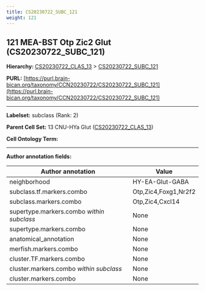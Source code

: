 ```yaml
---
title: CS20230722_SUBC_121
weight: 121
---
```

## 121 MEA-BST Otp Zic2 Glut (CS20230722_SUBC_121)
<b>Hierarchy: </b>
[CS20230722_CLAS_13](../CS20230722_CLAS_13) >
[CS20230722_SUBC_121](../CS20230722_SUBC_121)

**PURL:** [https://purl.brain-bican.org/taxonomy/CCN20230722/CS20230722_SUBC_121](https://purl.brain-bican.org/taxonomy/CCN20230722/CS20230722_SUBC_121)

---


**Labelset:** subclass (Rank: 2)

**Parent Cell Set:** 13 CNU-HYa Glut ([CS20230722_CLAS_13](../CS20230722_CLAS_13))



**Cell Ontology Term:** 

[MARKER GENES.]: #


---

[TRANSFERRED ANNOTATIONS.]: #


[AUTHOR ANNOTATION FIELDS.]: #


**Author annotation fields:**

| Author annotation | Value |
|-------------------|-------|
|neighborhood|HY-EA-Glut-GABA|
|subclass.tf.markers.combo|Otp,Zic4,Foxg1,Nr2f2|
|subclass.markers.combo|Otp,Zic4,Cxcl14|
|supertype.markers.combo _within subclass_|None|
|supertype.markers.combo|None|
|anatomical_annotation|None|
|merfish.markers.combo|None|
|cluster.TF.markers.combo|None|
|cluster.markers.combo _within subclass_|None|
|cluster.markers.combo|None|
